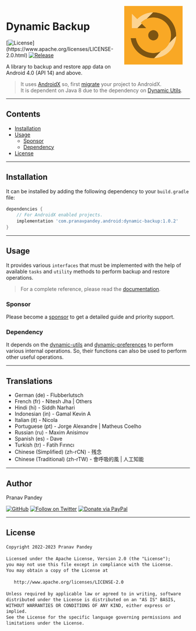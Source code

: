 <img src="./graphics/icon.png" width="160" height="160" align="right" hspace="20">

# Dynamic Backup

[![License](https://img.shields.io/badge/license-Apache%202-4EB1BA.svg?)](https://www.apache.org/licenses/LICENSE-2.0.html)
[![Release](https://img.shields.io/maven-central/v/com.pranavpandey.android/dynamic-backup)](https://search.maven.org/artifact/com.pranavpandey.android/dynamic-backup)

A library to backup and restore app data on Android 4.0 (API 14) and above.

> It uses [AndroidX][androidx] so, first [migrate][androidx-migrate] your project to AndroidX.
<br/>It is dependent on Java 8 due to the dependency on [Dynamic Utils][dynamic-utils].

---

## Contents

- [Installation](#installation)
- [Usage](#usage)
    - [Sponsor](#sponsor)
    - [Dependency](#dependency)
- [License](#license)

---

## Installation

It can be installed by adding the following dependency to your `build.gradle` file:

```groovy
dependencies {
    // For AndroidX enabled projects.
    implementation 'com.pranavpandey.android:dynamic-backup:1.0.2'
}
```

---

## Usage

It provides various `interfaces` that must be implemented with the help of available `tasks` 
and `utility` methods to perform backup and restore operations.

> For a complete reference, please read the [documentation][documentation].

### Sponsor

Please become a [sponsor][sponsor] to get a detailed guide and priority support.

### Dependency

It depends on the [dynamic-utils][dynamic-utils] and [dynamic-preferences][dynamic-preferences] 
to perform various internal operations. So, their functions can also be used to perform other 
useful operations.

---

## Translations

- German (de) - Flubberlutsch
- French (fr) - Nitesh Jha | Others
- Hindi (hi) - Siddh Narhari
- Indonesian (in) - Gamal Kevin A
- Italian (it) - Nicola
- Portuguese (pt) - Jorge Alexandre | Matheus Coelho
- Russian (ru) - Maxim Anisimov
- Spanish (es) - Dave
- Turkish (tr) - Fatih Fırıncı
- Chinese (Simplified) (zh-rCN) - 残念
- Chinese (Traditional) (zh-rTW) - 會呼吸的風 | 人工知能

---

## Author

Pranav Pandey

[![GitHub](https://img.shields.io/github/followers/pranavpandey?label=GitHub&style=social)](https://github.com/pranavpandey)
[![Follow on Twitter](https://img.shields.io/twitter/follow/pranavpandeydev?label=Follow&style=social)](https://twitter.com/intent/follow?screen_name=pranavpandeydev)
[![Donate via PayPal](https://img.shields.io/static/v1?label=Donate&message=PayPal&color=blue)](https://paypal.me/pranavpandeydev)

---

## License

    Copyright 2022-2023 Pranav Pandey

    Licensed under the Apache License, Version 2.0 (the "License");
    you may not use this file except in compliance with the License.
    You may obtain a copy of the License at

       http://www.apache.org/licenses/LICENSE-2.0

    Unless required by applicable law or agreed to in writing, software
    distributed under the License is distributed on an "AS IS" BASIS,
    WITHOUT WARRANTIES OR CONDITIONS OF ANY KIND, either express or implied.
    See the License for the specific language governing permissions and
    limitations under the License.


[androidx]: https://developer.android.com/jetpack/androidx
[androidx-migrate]: https://developer.android.com/jetpack/androidx/migrate
[documentation]: https://pranavpandey.github.io/dynamic-backup
[sponsor]: https://github.com/sponsors/pranavpandey
[dynamic-utils]: https://github.com/pranavpandey/dynamic-utils
[dynamic-preferences]: https://github.com/pranavpandey/dynamic-preferences
[dynamic-support]: https://github.com/pranavpandey/dynamic-support
